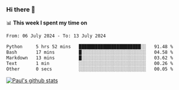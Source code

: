 ### Hi there 👋

📊 **This week I spent my time on**
<!--START_SECTION:waka-->

```txt
From: 06 July 2024 - To: 13 July 2024

Python     5 hrs 52 mins   ███████████████████████░░   91.48 %
Bash       17 mins         █░░░░░░░░░░░░░░░░░░░░░░░░   04.58 %
Markdown   13 mins         █░░░░░░░░░░░░░░░░░░░░░░░░   03.62 %
Text       1 min           ░░░░░░░░░░░░░░░░░░░░░░░░░   00.26 %
Other      0 secs          ░░░░░░░░░░░░░░░░░░░░░░░░░   00.05 %
```

<!--END_SECTION:waka-->


[![Paul's github stats](https://github-readme-stats.vercel.app/api?username=mickeyouyou&theme=dracula&show_icons=true)](https://github.com/anuraghazra/github-readme-stats)
